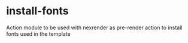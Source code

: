 # install-fonts
Action module to be used with nexrender as pre-render action to install fonts used in the template
